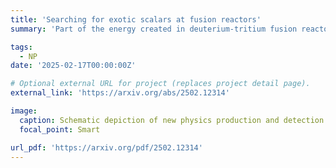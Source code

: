 ```yaml
---
title: 'Searching for exotic scalars at fusion reactors'
summary: 'Part of the energy created in deuterium-tritium fusion reactors is carried away from plasma  by a high-intensity neutron flux, which is then absorbed by the reactor's inner walls. The neutron flux can be used to sustain the reaction by the following mechanism: the walls are coated with lithium-rich breeding blankets, in which a fraction of neutrons interacts with lithium, creating tritium, which can be, in turn, used a fuel for the main reaction. The interactions of neutrons with the materials within the breeding blanket can also result in the production of dark sector particles, feebly interacting light scalars or pseudoscalars, via nuclear transitions.' 

tags:
  - NP
date: '2025-02-17T00:00:00Z'

# Optional external URL for project (replaces project detail page).
external_link: 'https://arxiv.org/abs/2502.12314'

image:
  caption: Schematic depiction of new physics production and detection in nuclear fusion facilities.
  focal_point: Smart

url_pdf: 'https://arxiv.org/pdf/2502.12314'
---
```

